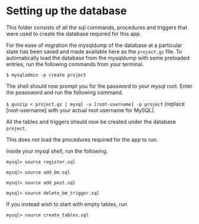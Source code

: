 # Setting up the database

This folder consists of all the sql commands, procedures and triggers that were used to create the database required for this app. 

For the ease of migration the mysqldump of the database at a particular state has been saved and made available here as the `project.gz` file. To automatically load the database from the mysqldump with some preloaded entries, run the following commands from your terminal.

`$ mysqladmin -p create project`

The shell should now prompt you for the password to your mysql root. Enter the poassword and run the following command.

`$ gunzip < project.gz | mysql -u [root-username] -p project` 
(replace [root-username] with your actual root username for MySQL).

All the tables and triggers should now be created under the database `project`.

This does not load the procedures required for the app to run.

Inside your mysql shell, run the following.

`mysql> source register.sql`

`mysql> source add_bm.sql`

`mysql> source add_post.sql`

`mysql> source delete_bm_trigger.sql`

If you instead wish to start with empty tables, run

`mysql> source create_tables.sql`
